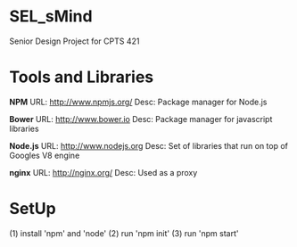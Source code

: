 SEL_sMind
=================

Senior Design Project for CPTS 421

Tools and Libraries
===================

__NPM__
URL: http://www.npmjs.org/
Desc: Package manager for Node.js

__Bower__
URL: http://www.bower.io
Desc: Package manager for javascript libraries

__Node.js__
URL: http://www.nodejs.org
Desc: Set of libraries that run on top of Googles V8 engine

__nginx__
URL: http://nginx.org/
Desc: Used as a proxy

SetUp
=================

(1) install 'npm' and 'node'
(2) run 'npm init'
(3) run 'npm start'

